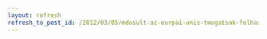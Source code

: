 ```yaml
---
layout: refresh
refresh_to_post_id: /2012/03/05/mdosult-az-eurpai-unis-tmogatsok-felhasznlsnak-eljrsa
---
```


